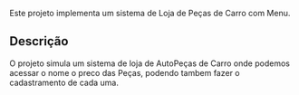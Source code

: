 Este projeto implementa um sistema de Loja de Peças de Carro com Menu.

## Descrição
O projeto simula um sistema de loja de AutoPeças de Carro onde podemos acessar o nome o preco das Peças, podendo tambem fazer o cadastramento de cada uma.
